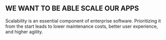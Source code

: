 <StandardTab choosen="scalability" />

<div class="text-center font-bold h-full overflow-y-auto m-4 mt-40">
  <h2>WE WANT TO BE ABLE SCALE OUR APPS</h2>
  <p class="font-extralight">
    Scalability is an essential component of enterprise software. Prioritizing it from the start leads to lower maintenance costs, better user experience, and higher agility.
  </p>
</div>

<!--
Time: 29:00
-->